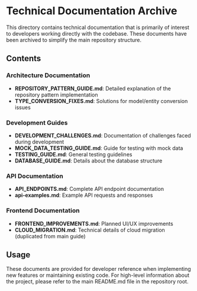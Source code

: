 # Technical Documentation Archive

This directory contains technical documentation that is primarily of interest to developers working directly with the codebase. These documents have been archived to simplify the main repository structure.

## Contents

### Architecture Documentation
- **REPOSITORY_PATTERN_GUIDE.md**: Detailed explanation of the repository pattern implementation
- **TYPE_CONVERSION_FIXES.md**: Solutions for model/entity conversion issues

### Development Guides
- **DEVELOPMENT_CHALLENGES.md**: Documentation of challenges faced during development
- **MOCK_DATA_TESTING_GUIDE.md**: Guide for testing with mock data
- **TESTING_GUIDE.md**: General testing guidelines
- **DATABASE_GUIDE.md**: Details about the database structure

### API Documentation
- **API_ENDPOINTS.md**: Complete API endpoint documentation
- **api-examples.md**: Example API requests and responses

### Frontend Documentation
- **FRONTEND_IMPROVEMENTS.md**: Planned UI/UX improvements
- **CLOUD_MIGRATION.md**: Technical details of cloud migration (duplicated from main guide)

## Usage

These documents are provided for developer reference when implementing new features or maintaining existing code. For high-level information about the project, please refer to the main README.md file in the repository root. 